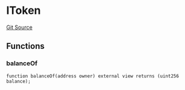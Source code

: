 # IToken
[Git Source](https://github.com/thrackle-io/rules-protocol/blob/b3877670eae43a9723081d42c4401502ebd5b9f6/src/token/ProtocolERC721Handler.sol)


## Functions
### balanceOf


```solidity
function balanceOf(address owner) external view returns (uint256 balance);
```

